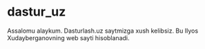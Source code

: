 # dastur_uz
Assalomu alaykum. Dasturlash.uz saytmizga xush kelibsiz. Bu Ilyos Xudayberganovning web sayti hisoblanadi.
